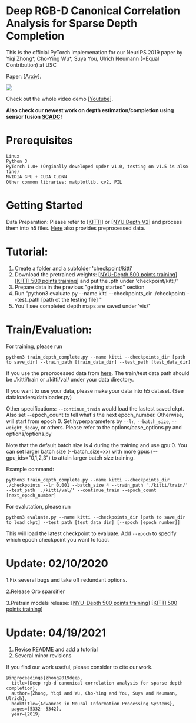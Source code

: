 # Deep RGB-D Canonical Correlation Analysis for Sparse Depth Completion
This is the official PyTorch implemenation for our NeurIPS 2019 paper by Yiqi Zhong\*, Cho-Ying Wu\*, Suya You, Ulrich Neumann (\*Equal Contribution) at USC 

Paper: [<a href="https://arxiv.org/abs/1906.08967">Arxiv</a>].

<img src='images/500.gif'>

Check out the whole video demo [<a href="https://www.youtube.com/watch?v=6HCWipHkv60">Youtube</a>].

**Also check our newest work on depth estimation/completion using sensor fusion <a href="https://github.com/choyingw/SCADC-DepthCompletion">SCADC</a>!**

# Prerequisites
	Linux
	Python 3
	PyTorch 1.0+ (Orginally developed upder v1.0, testing on v1.5 is also fine)
	NVIDIA GPU + CUDA CuDNN
	Other common libraries: matplotlib, cv2, PIL

# Getting Started

Data Preparation: 
	Please refer to [<a href="http://www.cvlibs.net/datasets/kitti/index.php">KITTI</a>] or [<a href="https://cs.nyu.edu/~silberman/datasets/nyu_depth_v2.html">NYU Depth V2</a>] and process them into h5 files. <a href="https://github.com/fangchangma/sparse-to-dense.pytorch">Here</a> also provides preprocessed data.

# Tutorial:

1. Create a folder and a subfolder 'checkpoint/kitti'
2. Download the pretrained weights: [<a href="https://drive.google.com/file/d/1rFvrqQ1Qf5bT_WSmtZZP5c-FKAhRHKUn/view?usp=sharing">NYU-Depth 500 points training</a>] [<a href="https://drive.google.com/open?id=1RJZMnohlp9OVSkxkSUWm7psnbW2mRunH">KITTI 500 points training</a>] and put the .pth under 'checkpoint/kitti/'
3. Prepare data in the previous "getting started" section
4. Run "python3 evaluate.py --name kitti --checkpoints_dir ./checkpoint/ --test_path [path ot the testing file] "
4. You'll see completed depth maps are saved under 'vis/'

# Train/Evaluation:

For training, please run

	python3 train_depth_complete.py --name kitti --checkpoints_dir [path to save_dir] --train_path [train_data_dir] --test_path [test_data_dir]

If you use the preprocessed data from <a href="https://github.com/fangchangma/sparse-to-dense.pytorch">here</a>. The train/test data path should be ./kitti/train or ./kitti/val/ under your data directory.

If you want to use your data, please make your data into h5 dataset. (See dataloaders/dataloader.py) 

Other specifications: `--continue_train` would load the lastest saved ckpt. Also set --epoch_count to tell what's the next epoch_number. Otherwise, will start from epoch 0. Set hyperparameters by `--lr`, `--batch_size`, `--weight_decay`, or others. Please refer to the options/base_options.py and options/options.py

Note that the default batch size is 4 during the training and use gpu:0. You can set larger batch size (--batch_size=xx) with more gpus (--gpu_ids="0,1,2,3") to attain larger batch size training.

Example command:

	python3 train_depth_complete.py --name kitti --checkpoints_dir ./checkpoints --lr 0.001 --batch_size 4 --train_path './kitti/train/' --test_path './kitti/val/' --continue_train --epoch_count [next_epoch_number]
	
For evalutation, please run

	python3 evaluate.py --name kitti --checkpoints_dir [path to save_dir to load ckpt] --test_path [test_data_dir] [--epoch [epoch number]]

This will load the latest checkpoint to evaluate. Add `--epoch` to specify which epoch checkpoint you want to load.

# Update: 02/10/2020

1.Fix several bugs and take off redundant options.

2.Release Orb sparsifier

3.Pretrain models release: [<a href="https://drive.google.com/file/d/1rFvrqQ1Qf5bT_WSmtZZP5c-FKAhRHKUn/view?usp=sharing">NYU-Depth 500 points training</a>] [<a href="https://drive.google.com/open?id=1RJZMnohlp9OVSkxkSUWm7psnbW2mRunH">KITTI 500 points training</a>]


# Update: 04/19/2021

1. Revise README and add a tutorial
2. Several minor revisions


If you find our work useful, please consider to cite our work.

	@inproceedings{zhong2019deep,
	  title={Deep rgb-d canonical correlation analysis for sparse depth completion},
	  author={Zhong, Yiqi and Wu, Cho-Ying and You, Suya and Neumann, Ulrich},
	  booktitle={Advances in Neural Information Processing Systems},
	  pages={5332--5342},
	  year={2019}



